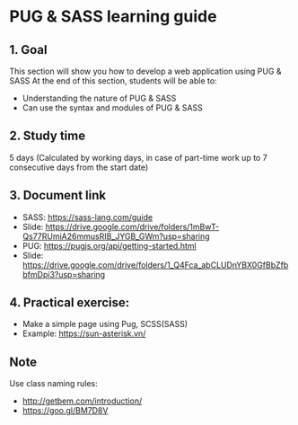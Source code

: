 # PUG & SASS learning guide
## 1. Goal
This section will show you how to develop a web application using PUG & SASS
At the end of this section, students will be able to:

  - Understanding the nature of PUG & SASS
  - Can use the syntax and modules of PUG & SASS 

## 2. Study time
5 days (Calculated by working days, in case of part-time work up to 7 consecutive days from the start date)
## 3. Document link
- SASS: https://sass-lang.com/guide
- Slide: https://drive.google.com/drive/folders/1mBwT-Qs77RUmiA26mmusRIB_JYGB_GWm?usp=sharing
- PUG: https://pugjs.org/api/getting-started.html
- Slide: https://drive.google.com/drive/folders/1_Q4Fca_abCLUDnYBX0GfBbZfbbfmDpi3?usp=sharing
## 4. Practical exercise: 
- Make a simple page using Pug, SCSS(SASS)
- Example: https://sun-asterisk.vn/

## Note
Use class naming rules:
- http://getbem.com/introduction/
- https://goo.gl/BM7D8V
